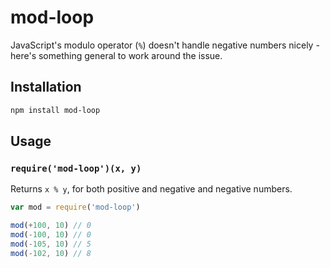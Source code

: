 # mod-loop #

JavaScript's modulo operator (`%`) doesn't handle negative numbers nicely -
here's something general to work around the issue.

## Installation ##

``` bash
npm install mod-loop
```

## Usage ##

### `require('mod-loop')(x, y)` ###

Returns `x % y`, for both positive and negative and negative numbers.

``` javascript
var mod = require('mod-loop')

mod(+100, 10) // 0
mod(-100, 10) // 0
mod(-105, 10) // 5
mod(-102, 10) // 8
```
